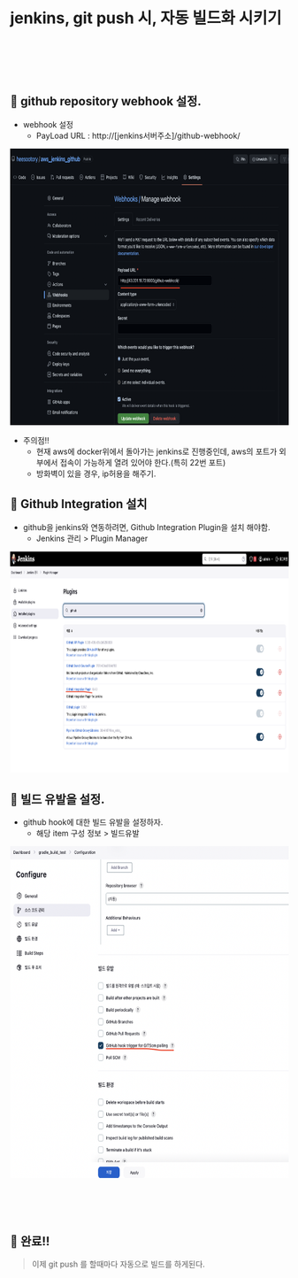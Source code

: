 # jenkins, git push 시, 자동 빌드화 시키기



<br>
<br>
<br>
<br>

## 🌈 github repository webhook 설정.

* webhook 설정
    - PayLoad URL : http://[jenkins서버주소]/github-webhook/

<img 
    src = "../Image/jenkins/32.png"
    width = 800px
    height = 500px   
/>

* 주의점!!
    - 현재 aws에 docker위에서 돌아가는 jenkins로 진행중인데, aws의 포트가 외부에서 접속이 가능하게 열려 있어야 한다.(특히 22번 포트)
    - 방화벽이 있을 경우, ip허용을 해주기.



## 🌈 Github Integration 설치

* github을 jenkins와 연동하려면, Github Integration Plugin을 설치 해야함.
    - Jenkins 관리 > Plugin Manager

<img 
    src = "../Image/jenkins/33.png"
    width = 900px
    height = 400px   
/>



## 🌈 빌드 유발을 설정.

* github hook에 대한 빌드 유발을 설정하자.
    - 해당 item 구성 정보 > 빌드유발

<img 
    src = "../Image/jenkins/34.png"
    width = 700px
    height = 600px   
/>

<br>
<br>
<br>

## 🚀 완료!!

> 이제 git push 를 할때마다 자동으로 빌드를 하게된다.


